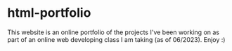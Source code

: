# html-portfolio
This website is an online portfolio of the projects I've been working on as part of an online web developing class I am taking (as of 06/2023). Enjoy :)
